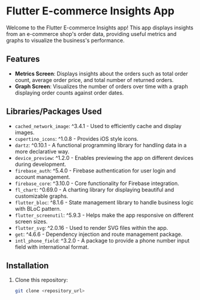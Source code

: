 # Flutter E-commerce Insights App

Welcome to the Flutter E-commerce Insights app! This app displays insights from an e-commerce shop's order data, providing useful metrics and graphs to visualize the business's performance.

## Features

- **Metrics Screen**: Displays insights about the orders such as total order count, average order price, and total number of returned orders.
- **Graph Screen**: Visualizes the number of orders over time with a graph displaying order counts against order dates.

## Libraries/Packages Used

- `cached_network_image`: ^3.4.1 - Used to efficiently cache and display images.
- `cupertino_icons`: ^1.0.8 - Provides iOS style icons.
- `dartz`: ^0.10.1 - A functional programming library for handling data in a more declarative way.
- `device_preview`: ^1.2.0 - Enables previewing the app on different devices during development.
- `firebase_auth`: ^5.4.0 - Firebase authentication for user login and account management.
- `firebase_core`: ^3.10.0 - Core functionality for Firebase integration.
- `fl_chart`: ^0.69.0 - A charting library for displaying beautiful and customizable graphs.
- `flutter_bloc`: ^8.1.6 - State management library to handle business logic with BLoC pattern.
- `flutter_screenutil`: ^5.9.3 - Helps make the app responsive on different screen sizes.
- `flutter_svg`: ^2.0.16 - Used to render SVG files within the app.
- `get`: ^4.6.6 - Dependency injection and route management package.
- `intl_phone_field`: ^3.2.0 - A package to provide a phone number input field with international format.

## Installation

1. Clone this repository:
   ```bash
   git clone <repository_url>
